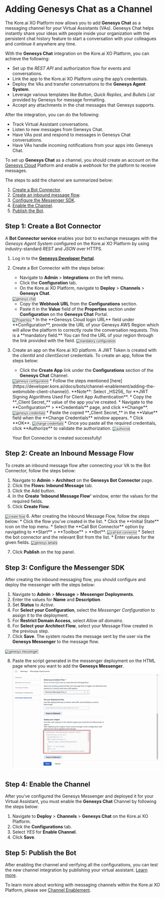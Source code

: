 # Adding Genesys Chat as a Channel

The Kore.ai XO Platform now allows you to add **Genesys Chat** as a messaging channel for your Virtual Assistants (VAs). Genesys Chat helps instantly share your ideas with people inside your organization with the persistent chat history feature to start a conversation with your colleagues and continue it anywhere any time.

With the **Genesys Chat** integration on the Kore.ai XO Platform, you can achieve the following:


* Set up the _REST API_ and authorization flow for events and conversations.
* Link the app to the Kore.ai XO Platform using the app’s credentials.
* Deploy the VAs and transfer conversations to the **Genesys Agent System**.
* Leverage various templates like _Button_, _Quick Replies_, and _Bullets List_ provided by Genesys for message formatting.
* Accept any attachments in the chat messages that Genesys supports.

After the integration, you can do the following:

* Track Virtual Assistant conversations.
* Listen to new messages from Genesys Chat.
* Have VAs post and respond to messages in Genesys Chat conversations.
* Have VAs handle incoming notifications from your apps into Genesys Chat.

To set up **Genesys Chat** as a channel, you should create an account on the [Genesys Cloud](https://genesyspartner.force.com/customercare/RequestAccount) Platform and enable a _webhook_ for the platform to receive messages.

The steps to add the channel are summarized below:

1. [Create a Bot Connector](/docs/xo/channels/add-genesys-chat-channel/#step-1-create-a-bot-connector).
2. [Create an inbound message flow](/docs/xo/channels/add-genesys-chat-channel/#step-2-create-an-inbound-message-flow).
3. [Configure the Messenger SDK](/docs/xo/channels/add-genesys-chat-channel/#step-3-configure-the-messenger-sdk).
4. [Enable the Channel](/docs/xo/channels/add-genesys-chat-channel/#step-4-enable-the-channel).
5. [Publish the Bot](/docs/xo/channels/add-genesys-chat-channel/#step-5-publish-the-bot).


## Step 1: Create a Bot Connector

A **Bot Connector service** enables your bot to exchange messages with the _Genesys Agent System_ configured on the Kore.ai XO Platform by using industry-standard _REST_ and _JSON_ over HTTPS.

1. Log in to the **[Genesys Developer Portal](https://login.mypurecloud.com/#/authenticate)**.
2. Create a Bot Connector with the steps below:
    * Navigate to **Admin** > **Integrations** on the left menu.
    * Click the **Configuration** tab.
    * On the Kore.ai XO Platform, navigate to **Deploy** > **Channels** > **Genesys Chat**.
    <img src="../images/genesys-1.png" alt="genesys chat" title="genesys chat" style="border: 1px solid gray; zoom:70%;">

    * Copy the **Webhook URL** from the **Configurations** section.
    * Paste it in the **Value** field of the **Properties** section under **Configuration** on the **Genesys Chat** Portal.
    <img src="../images/genesys-2.png" alt="Properties " title="Properties" style="border: 1px solid gray; zoom:70%;">
    * In the **Genesys Cloud login URL** field under **Configuration**, provide the URL of your Genesys AWS Region which will allow the platform to correctly route the conversation requests. This is a **mandatory field.** You can find the URL of your region through the link provided with the field.
    <img src="../images/genesys-3.png" alt="mandatory configuration" title="mandatory configuration " style="border: 1px solid gray; zoom:70%;">
3. Create an app on the Kore.ai XO platform. A JWT Token is created with the _clientId_ and _clientSecret_ credentials. To create an app, follow the steps below:
    * Click the **Create App** link under the **Configurations** section of the **Genesys Chat** Channel.
    <img src="../images/genesys-4.png" alt="genesys configuration" title="genesys configuration" style="border: 1px solid gray; zoom:70%;">
    * Follow the steps mentioned [here](https://developer.kore.ai/docs/bots/channel-enablement/adding-the-webmobile-client-channel/).
    **Note**: Select _HS256_ for **JWT Signing Algorithms Used For Client App Authentication**.
    * Copy the **_Client Secret_** value of the app you’ve created.
    *  Navigate to the **Configuration** > **Credentials** page, and click **Change**.
    <img src="../images/genesys-5.png" alt="genesys credentials" title="genesys credentials" style="border: 1px solid gray; zoom:70%;">
    * Paste the copied **_Client Secret_** in the **Value** field when the **Change Credentials** window appears.
    * Click **OK**.
    <img src="../images/genesys-6.png" alt="change credentials" title="change credentials" style="border: 1px solid gray; zoom:70%;">
    * Once you paste all the required credentials, click **Authorize** to validate the authorization.
    <img src="../images/genesys-1.png" alt="authorize " title="authorize " style="border: 1px solid gray; zoom:70%;">

    Your Bot Connector is created successfully!


## Step 2: Create an Inbound Message Flow

To create an inbound message flow after connecting your VA to the Bot Connector, follow the steps below:

1. Navigate to **Admin** > **Architect** on the **Genesys Bot Connector** page.
2. Click the **Flows: Inbound Message** tab.
3. Click the Add button.
4. In the **Create ‘Inbound Message Flow’** window, enter the values for the required fields.
5. Click **Create Flow**.
<img src="../images/genesys-1.png" alt="create flow" title="create flow" style="border: 1px solid gray; zoom:70%;">
6. After creating the Inbound Message Flow, follow the steps below:
    * Click the flow you’ve created in the list.
    * Click the **Initial State** icon on the top menu.
    * Select the **Call Bot Connector** option by navigating to **Start** > **Toolbox** > **Bot**.
    <img src="../images/genesys-9.png" alt="call bot connector" title="call bot connector" style="border: 1px solid gray; zoom:70%;">
    * Select the bot connector and the relevant Bot from the list.
    * Enter values for the given fields.
    <img src="../images/genesys-10.png" alt="genesys details" title="genesys details" style="border: 1px solid gray; zoom:70%;">

7. Click **Publish** on the top panel.


## Step 3: Configure the Messenger SDK

After creating the inbound messaging flow, you should configure and deploy the messenger with the steps below:

  1. Navigate to **Admin** > **Message** > **Messenger Deployments**.
  2. Enter the values for **Name** and **Description**.
  3. Set **Status** to _Active_.
  4. For **Select your Configuration**, select the _Messenger Configuration_ to assign it to the deployment.
  5. For **Restrict Domain Access**, select _Allow all domains_.
  6. For **Select your Architect Flow**, select your Message Flow created in the previous step.
  7. Click **Save**.
  The system routes the message sent by the user via the **Genesys Messenger** to the message flow.
  <img src="../images/genesys-11.png" alt="genesys messenger" title="genesys messenger" style="border: 1px solid gray; zoom:70%;">

  8. Paste the script generated in the messenger deployment on the HTML page where you want to add the **Genesys Messenger**.
  ![paste script](./images/genesys-12.png "paste script")

## Step 4: Enable the Channel

After you’ve configured the Genesys Messenger and deployed it for your Virtual Assistant, you must enable the **Genesys Chat** Channel by following the steps below:

1. Navigate to **Deploy** > **Channels** > **Genesys Chat** on the Kore.ai XO Platform.
2. Click the **Configurations** tab.
3. Select _YES_ for **Enable Channel**.
4. Click **Save**.

## Step 5: Publish the Bot

After enabling the channel and verifying all the configurations, you can test the new channel integration by publishing your virtual assistant. [Learn more](https://developer.kore.ai/docs/bots/publish/publishing-bot/).

To learn more about working with messaging channels within the Kore.ai XO Platform, please see [Channel Enablement](https://developer.kore.ai/docs/bots/channel-enablement/adding-channels-to-your-bot/).
